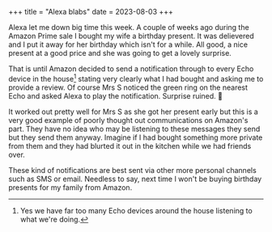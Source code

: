 +++
title = "Alexa blabs"
date = 2023-08-03
+++

Alexa let me down big time this week. A couple of weeks ago during the Amazon Prime sale I bought my wife a birthday present. It was delievered and I put it away for her birthday which isn't for a while. All good, a nice present at a good price and she was going to get a lovely surprise.

That is until Amazon decided to send a notification through to every Echo device in the house[^1] stating very clearly what I had bought and asking me to provide a review. Of course Mrs S noticed the green ring on the nearest Echo and asked Alexa to play the notification. Surprise ruined. 🤬

It worked out pretty well for Mrs S as she got her present early but this is a very good example of poorly thought out communications on Amazon's part. They have no idea who may be listening to these messages they send but they send them anyway. Imagine if I had bought something more private from them and they had blurted it out in the kitchen while we had friends over.

These kind of notifications are best sent via other more personal channels such as SMS or email. Needless to say, next time I won't be buying birthday presents for my family from Amazon.

[^1]: Yes we have far too many Echo devices around the house listening to what we're doing.